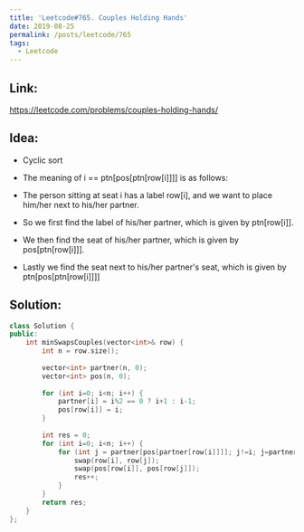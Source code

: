 ```yaml
---
title: 'Leetcode#765. Couples Holding Hands'
date: 2019-08-25
permalink: /posts/leetcode/765
tags:
  - Leetcode
---
```

## Link: ##
https://leetcode.com/problems/couples-holding-hands/

## Idea: ##
- Cyclic sort
- The meaning of i == ptn[pos[ptn[row[i]]]] is as follows:

- The person sitting at seat i has a label row[i], and we want to place him/her next to his/her partner.

- So we first find the label of his/her partner, which is given by ptn[row[i]].

- We then find the seat of his/her partner, which is given by pos[ptn[row[i]]].

- Lastly we find the seat next to his/her partner's seat, which is given by ptn[pos[ptn[row[i]]]]

## Solution: ##
```cpp
class Solution {
public:
    int minSwapsCouples(vector<int>& row) {
        int n = row.size();
    
        vector<int> partner(n, 0);
        vector<int> pos(n, 0);
        
        for (int i=0; i<n; i++) {
            partner[i] = i%2 == 0 ? i+1 : i-1;
            pos[row[i]] = i; 
        }
        
        int res = 0;
        for (int i=0; i<n; i++) {
            for (int j = partner[pos[partner[row[i]]]]; j!=i; j=partner[pos[partner[row[i]]]]) {
                swap(row[i], row[j]);
                swap(pos[row[i]], pos[row[j]]);
			    res++;   
            }
        }
        return res;
    }
};
```
